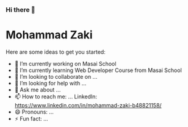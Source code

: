 ### Hi there 👋


<h1>Mohammad Zaki</h1>

Here are some ideas to get you started:

- 🔭 I’m currently working on Masai School
- 🌱 I’m currently learning Web Developer Course from Masai School
- 👯 I’m looking to collaborate on ...
- 🤔 I’m looking for help with ...
- 💬 Ask me about ...
- 📫 How to reach me: ...
LinkedIn: https://www.linkedin.com/in/mohammad-zaki-b48821158/
- 😄 Pronouns: ...
- ⚡ Fun fact: ...
